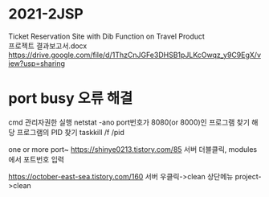 # 2021-2JSP
Ticket Reservation Site with Dib Function on Travel Product \
프로젝트 결과보고서.docx
https://drive.google.com/file/d/1ThzCnJGFe3DHSB1pJLKcOwqz_y9C9EgX/view?usp=sharing

# port busy 오류 해결
cmd 관리자권한 실행
netstat -ano
port번호가 8080(or 8000)인 프로그램 찾기
해당 프로그램의 PID 찾기
taskkill /f /pid <PID>

one or more port~
https://shinye0213.tistory.com/85
서버 더블클릭, modules에서 포트번호 입력

https://october-east-sea.tistory.com/160
서버 우클릭->clean
상단메뉴 project->clean
